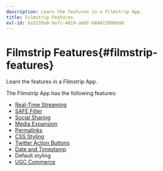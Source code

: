 ```yaml
---
description: Learn the features in a Filmstrip App.
title: Filmstrip Features
exl-id: ba327da8-9a7c-4819-abdf-b66412999da0
---
```

# Filmstrip Features{#filmstrip-features}

Learn the features in a Filmstrip App.

The Filmstrip App has the following features:

* [Real-Time Streaming](/help/using/c-features-livefyre/c-content-behavior-features/c-content-behavior-features.md#section_emd_syl_d1b)
* [SAFE Filter](/help/using/c-features-livefyre/c-about-moderation/c-moderation.md#c_moderation) 
* [Social Sharing](/help/using/c-features-livefyre/c-social-sharing/c-social-sharing.md#c_social_sharing)
* [Media Expansion](/help/using/c-features-livefyre/c-enagement-features.md#section_pmq_ycm_d1b)
* [Permalinks](/help/using/c-features-livefyre/c-content-collection-tags/c-permalinks.md#c_permalinks)
* [CSS Styling](/help/using/c-features-livefyre/c-styling-features/c-css-styling-branding.md#c_css_styling_branding)
* [Twitter Action Buttons](/help/using/c-features-livefyre/c-enagement-features.md#section_uzm_ldm_d1b) 
* [Date and Timestamp](/help/using/c-features-livefyre/c-styling-features/c-date-and-timestamp.md#c_date_and_timestamp)
* Default styling
* [UGC Commerce](/help/using/c-features-livefyre/c-ugc-commerce.md#c_ugc_commerce)
